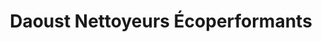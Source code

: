 ---
title: "Daoust Nettoyeurs Écoperformants"
url: /shawinigan/daoust-nettoyeurs-ecoperformants/
shop: laundry
---